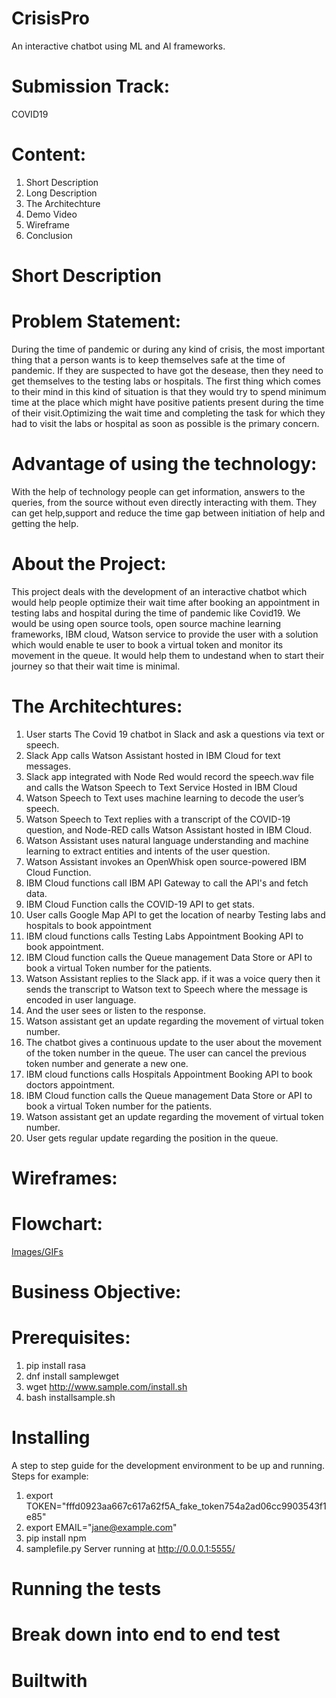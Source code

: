 # CrisisPro
An interactive chatbot using ML and AI frameworks.
# Submission Track:
COVID19
# Content:
1) Short Description
2) Long Description
3) The Architechture
4) Demo Video
3) Wireframe
4) Conclusion

# Short Description
# Problem Statement:
During the time of pandemic or during any kind of crisis, the most important thing that a person wants is to keep themselves safe at the time of pandemic. If they are suspected to have got the desease, then they need to get themselves to the testing labs or hospitals. The first thing which comes to their mind in this kind of situation is that they would try to spend minimum time at the place which might have positive patients present during the time of their visit.Optimizing the wait time and completing the task for which they had to visit the labs or hospital as soon as possible is the primary concern.
# Advantage of using the technology:
With the help of technology people can get information, answers to the queries, from the source without even directly interacting with them. They can get help,support and reduce the time gap between initiation of help and getting the help.
# About the Project:
This project deals with the development of an interactive chatbot which would help people optimize their wait time after booking an appointment in testing labs and hospital during the time of pandemic like Covid19. We would be using open source tools, open source machine learning frameworks, IBM cloud, Watson service to provide the user with a solution which would enable te user to book a virtual token and monitor its movement in the queue. It would help them to undestand when to start their journey so that their wait time is minimal.
# The Architechtures:
1) User starts The Covid 19 chatbot in Slack and ask a questions via text or speech.
2) Slack App calls Watson Assistant hosted in IBM Cloud for text messages.
3) Slack app integrated with Node Red would record the speech.wav file and calls the Watson Speech to Text Service Hosted in IBM Cloud
4) Watson Speech to Text uses machine learning to decode the user’s speech.
5) Watson Speech to Text replies with a transcript of the COVID-19 question, and Node-RED calls Watson Assistant hosted in IBM Cloud.
6) Watson Assistant uses natural language understanding and machine learning to extract entities and intents of the user question.
7) Watson Assistant invokes an OpenWhisk open source-powered IBM Cloud Function.
8) IBM Cloud functions call IBM API Gateway to call the API's and fetch data.
9) IBM Cloud Function calls the COVID-19 API to get stats.
10) User calls Google Map API to get the location of nearby Testing labs and hospitals to book appointment
11) IBM cloud functions calls Testing Labs Appointment Booking API to book appointment.
12) IBM Cloud function calls the Queue management Data Store or API to book a virtual Token number for the patients.
13) Watson Assistant replies to the Slack app. if it was a voice query then it sends the transcript to Watson text to Speech where the message is encoded in user language.
14) And the user sees or listen to the response.
15) Watson assistant get an update regarding the movement of virtual token number.
16) The chatbot gives a continuous update to the user about the movement of the token number in the queue. The user can cancel the previous token number and generate a new one.
17) IBM cloud functions calls Hospitals Appointment Booking API to book  doctors appointment.
18) IBM Cloud function calls the Queue management Data Store or API to book a virtual Token number for the patients.
19) Watson assistant get an update regarding the movement of virtual token number.
20) User gets regular update regarding the position in the queue.
# Wireframes:
# Flowchart:
  [Images/GIFs](#imagesgifs)
# Business Objective:
# Prerequisites:
1) pip install rasa
2) dnf install samplewget
3) wget http://www.sample.com/install.sh
4) bash installsample.sh

# Installing

A step to step guide for the development environment to be up and running.
Steps for example:
1) export TOKEN="fffd0923aa667c617a62f5A_fake_token754a2ad06cc9903543f1e85"
2) export EMAIL="jane@example.com"
3) pip install npm
4) samplefile.py
Server running at http://0.0.0.1:5555/

# Running the tests
# Break down into end to end test
# Builtwith
